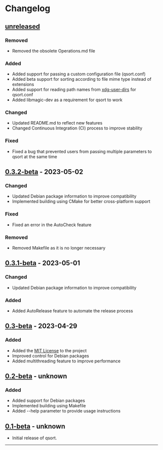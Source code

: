 # Changelog

## [unreleased]
### Removed
- Removed the obsolete Operations.md file

### Added
- Added support for passing a custom configuration file (qsort.conf)
- Added beta support for sorting according to file mime type instead of extensions
- Added support for reading path names from [xdg-user-dirs](https://wiki.archlinux.org/title/XDG_user_directories) for qsort.conf
- Added libmagic-dev as a requirement for qsort to work

### Changed
- Updated README.md to reflect new features
- Changed Continuous Integration (CI) process to improve stability

### Fixed
- Fixed a bug that prevented users from passing multiple parameters to qsort at the same time

## [0.3.2-beta] - 2023-05-02
### Changed
- Updated Debian package information to improve compatibility
- Implemented building using CMake for better cross-platform support

### Fixed
- Fixed an error in the AutoCheck feature

### Removed
- Removed Makefile as it is no longer necessary

## [0.3.1-beta] - 2023-05-01
### Changed
- Updated Debian package information to improve compatibility

### Added
- Added AutoRelease feature to automate the release process

## [0.3-beta] - 2023-04-29
### Added
- Added the [MIT License](https://github.com/BiltuDas1/qsort/blob/main/LICENSE) to the project
- Improved control for Debian packages
- Added multithreading feature to improve performance

## [0.2-beta] - unknown
### Added
- Added support for Debian packages
- Implemented building using Makefile
- Added --help parameter to provide usage instructions

## [0.1-beta] - unknown
- Initial release of qsort.  
---

[unreleased]: https://github.com/BiltuDas1/qsort/compare/0.3.2-beta...pre/beta
[0.3.2-beta]: https://github.com/BiltuDas1/qsort/compare/0.3.1-beta...0.3.2-beta
[0.3.1-beta]: https://github.com/BiltuDas1/qsort/compare/0.3-beta...0.3.1-beta
[0.3-beta]: https://github.com/BiltuDas1/qsort/releases/tag/v0.3-beta
[0.2-beta]: about:blank
[0.1-beta]: about:blank